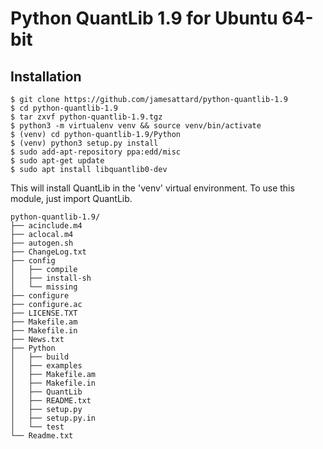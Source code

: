 # Python QuantLib 1.9 for Ubuntu 64-bit

## Installation

```
$ git clone https://github.com/jamesattard/python-quantlib-1.9
$ cd python-quantlib-1.9
$ tar zxvf python-quantlib-1.9.tgz
$ python3 -m virtualenv venv && source venv/bin/activate
$ (venv) cd python-quantlib-1.9/Python
$ (venv) python3 setup.py install 
$ sudo add-apt-repository ppa:edd/misc
$ sudo apt-get update
$ sudo apt install libquantlib0-dev
```

This will install QuantLib in the 'venv' virtual environment. To use this module, just import QuantLib.

```
python-quantlib-1.9/
├── acinclude.m4
├── aclocal.m4
├── autogen.sh
├── ChangeLog.txt
├── config
│   ├── compile
│   ├── install-sh
│   └── missing
├── configure
├── configure.ac
├── LICENSE.TXT
├── Makefile.am
├── Makefile.in
├── News.txt
├── Python
│   ├── build
│   ├── examples
│   ├── Makefile.am
│   ├── Makefile.in
│   ├── QuantLib
│   ├── README.txt
│   ├── setup.py
│   ├── setup.py.in
│   └── test
└── Readme.txt
```
